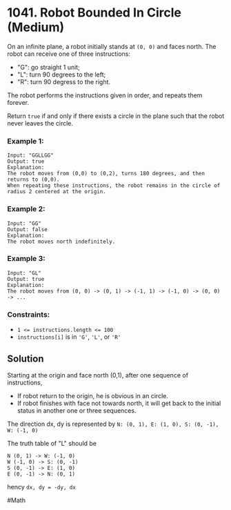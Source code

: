 # 1041. Robot Bounded In Circle (Medium)

On an infinite plane, a robot initially stands at `(0, 0)` and faces north. The robot can receive one of three instructions:

- "G": go straight 1 unit;
- "L": turn 90 degrees to the left;
- "R": turn 90 degress to the right.

The robot performs the instructions given in order, and repeats them forever.

Return `true` if and only if there exists a circle in the plane such that the robot never leaves the circle.

### Example 1:

```
Input: "GGLLGG"
Output: true
Explanation:
The robot moves from (0,0) to (0,2), turns 180 degrees, and then returns to (0,0).
When repeating these instructions, the robot remains in the circle of radius 2 centered at the origin.
```

### Example 2:

```
Input: "GG"
Output: false
Explanation:
The robot moves north indefinitely.
```

### Example 3:

```
Input: "GL"
Output: true
Explanation:
The robot moves from (0, 0) -> (0, 1) -> (-1, 1) -> (-1, 0) -> (0, 0) -> ...
```

### Constraints:

- `1 <= instructions.length <= 100`
- `instructions[i]` is in `'G'`, `'L'`, or `'R'`

## Solution

Starting at the origin and face north (0,1), after one sequence of instructions,

- If robot return to the origin, he is obvious in an circle.
- If robot finishes with face not towards north, it will get back to the initial status in another one or three sequences.

The direction dx, dy is represented by `N: (0, 1), E: (1, 0), S: (0, -1), W: (-1, 0)`

The truth table of "L" should be

```
N (0, 1) -> W: (-1, 0)
W (-1, 0) -> S: (0, -1)
S (0, -1) -> E: (1, 0)
E (0, -1) -> N: (0, 1)
```

hency `dx, dy = -dy, dx`

#Math
